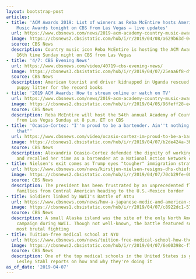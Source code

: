 ```yaml
---
layout: bootstrap-post
articles:
- title: 'ACM Awards 2019: List of winners as Reba McEntire hosts American Country
    Music Awards tonight on CBS from Las Vegas — live updates'
  url: https://www.cbsnews.com/news/2019-acm-academy-country-music-awards-full-list-of-winners-live-updates-today-2019-04-07/
  image: https://cbsnews2.cbsistatic.com/hub/i/r/2019/04/08/a629b63d-0420-4ffe-a945-8e2fc5248622/thumbnail/1200x630/22cfabb5ea243ef2a9f83efb020228ef/gettyimages-1141088639.jpg
  source: CBS News
  description: Country music icon Reba McEntire is hosting the ACM Awards for the
    16th time Sunday night on CBS from Las Vegas
- title: '4/7: CBS Evening News'
  url: https://www.cbsnews.com/video/40719-cbs-evening-news/
  image: https://cbsnews3.cbsistatic.com/hub/i/r/2019/04/07/25eaa6f8-df6f-4b65-b396-1ed75c2dae8d/thumbnail/1200x630/17827ea6addec68f3c146136139c6598/0407-en-full-1823680-640x360.jpg
  source: CBS News
  description: American tourist and driver kidnapped in Uganda rescued unharmed; A
    puppy litter for the record books
- title: '2019 ACM Awards: How to stream online or watch on TV'
  url: https://www.cbsnews.com/news/2019-acm-academy-country-music-awards-today-how-to-stream-online-tv-channel-without-cable-reba-mcentire/
  image: https://cbsnews2.cbsistatic.com/hub/i/r/2019/04/05/96feff28-e4d4-4bf3-888b-7b5b33681f2a/thumbnail/1200x630/303255ad4ef94475f1adb183e8ab3b36/reba-mcentire-acm-host-1400.jpg
  source: CBS News
  description: Reba McEntire will host the 54th annual Academy of Country Music Awards
    from Las Vegas Sunday at 8 p.m. ET on CBS
- title: 'Ocasio-Cortez: "I''m proud to be a bartender. Ain''t nothing wrong with
    that"'
  url: https://www.cbsnews.com/video/ocasio-cortez-im-proud-to-be-a-bartender-aint-nothing-wrong-with-that/
  image: https://cbsnews1.cbsistatic.com/hub/i/r/2019/04/07/b2de424a-3bb9-4d89-91b1-840101a80191/thumbnail/1200x630/07282713686e9dc40d9e8ff6f0efefd0/aocsocial-1823662-640x360.jpg
  source: CBS News
  description: Alexandria Ocasio-Cortez defended the dignity of working class jobs
    and recalled her time as a bartender at a National Action Network conference.
- title: Nielsen's exit comes as Trump eyes "tougher" immigration strategy
  url: https://www.cbsnews.com/news/kirstjen-nielsen-resigns-dhs-chiefs-exit-comes-as-trump-eyes-tougher-approach-on-immigration-today-2019-04-07/
  image: https://cbsnews2.cbsistatic.com/hub/i/r/2019/04/07/70cb29fe-08ef-4e23-b8e5-b25fb6d9c90d/thumbnail/1200x630/1f07941ab5847cbbbead7610f6fc288f/screen-shot-2019-04-07-at-6-52-16-pm.png
  source: CBS News
  description: The president has been frustrated by an unprecedented flow of migrant
    families from Central American heading to the U.S.-Mexico border
- title: Soldiers linked by WWII's Battle of Attu
  url: https://www.cbsnews.com/news/how-a-japanese-medic-and-american-soldier-became-linked-by-world-war-iis-battle-of-attu-60-minutes/
  image: https://cbsnews1.cbsistatic.com/hub/i/r/2019/04/07/c8922dc1-57ad-4dec-a526-26b8f0fdc0ab/thumbnail/1200x630/60fb5ef47c062819faf886c7e07300cd/attuarticle.jpg
  source: CBS News
  description: A small Alaska island was the site of the only North American ground
    campaign during WWII. Though not well-known, the battle featured some of the war's
    most brutal fighting
- title: Tuition-free medical school at NYU
  url: https://www.cbsnews.com/news/tuition-free-medical-school-how-the-nyu-school-of-medicine-is-going-tuition-free-60-minutes/
  image: https://cbsnews2.cbsistatic.com/hub/i/r/2019/04/07/6e00398c-f730-42ac-b50c-04fd97c9ac25/thumbnail/1200x630/762a46785f2c7a303b680ce4de0f20d5/freemedicalschoolarticle.jpg
  source: CBS News
  description: One of the top medical schools in the United States is going tuition-free.
    Lesley Stahl reports on how and why they're doing it
as_of_date: '2019-04-07'
---
```



